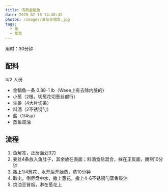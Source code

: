 ```yaml
---
title: 清蒸金鲳鱼
date: 2025-02-16 14:48:43
photos: /images/清蒸金鲳鱼.jpg
tags:
  - 鱼
  - 荤菜
---
```


用时：30分钟

## 配料

π/2 人份

- 金鲳鱼一条 0.88-1 lb（Weee上有去除内脏的）
- 小葱（2根，切葱花切葱丝都行）
- 生姜（4大片切条）
- 料酒（2不锈钢勺）
- 盐（1/4sp）
- 蒸鱼豉油

<!--more-->

## 流程

1. 鱼解冻，正反面划3刀
2. 姜丝4条放入鱼肚子，其余放在表面；料酒食盐混合，抹在正反面，腌制10分钟
3. 撒上1/4葱花，水开后开始蒸，蒸10分钟
4. 取出，倒尽盘中水，撒上葱花，撒上4-6不锈钢勺蒸鱼豉油
5. 烧油至冒烟，淋在葱花上

